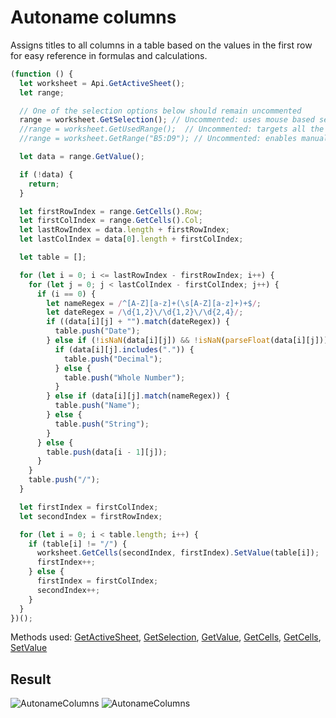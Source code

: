 # Autoname columns

Assigns titles to all columns in a table based on the values in the first row for easy reference in formulas and calculations.

```ts
(function () {
  let worksheet = Api.GetActiveSheet();
  let range;

  // One of the selection options below should remain uncommented
  range = worksheet.GetSelection(); // Uncommented: uses mouse based selection
  //range = worksheet.GetUsedRange();  // Uncommented: targets all the used cells in the document
  //range = worksheet.GetRange("B5:D9"); // Uncommented: enables manual selection

  let data = range.GetValue();

  if (!data) {
    return;
  }

  let firstRowIndex = range.GetCells().Row;
  let firstColIndex = range.GetCells().Col;
  let lastRowIndex = data.length + firstRowIndex;
  let lastColIndex = data[0].length + firstColIndex;

  let table = [];

  for (let i = 0; i <= lastRowIndex - firstRowIndex; i++) {
    for (let j = 0; j < lastColIndex - firstColIndex; j++) {
      if (i == 0) {
        let nameRegex = /^[A-Z][a-z]+(\s[A-Z][a-z]+)+$/;
        let dateRegex = /\d{1,2}\/\d{1,2}\/\d{2,4}/;
        if ((data[i][j] + "").match(dateRegex)) {
          table.push("Date");
        } else if (!isNaN(data[i][j]) && !isNaN(parseFloat(data[i][j]))) {
          if (data[i][j].includes(".")) {
            table.push("Decimal");
          } else {
            table.push("Whole Number");
          }
        } else if (data[i][j].match(nameRegex)) {
          table.push("Name");
        } else {
          table.push("String");
        }
      } else {
        table.push(data[i - 1][j]);
      }
    }
    table.push("/");
  }

  let firstIndex = firstColIndex;
  let secondIndex = firstRowIndex;

  for (let i = 0; i < table.length; i++) {
    if (table[i] != "/") {
      worksheet.GetCells(secondIndex, firstIndex).SetValue(table[i]);
      firstIndex++;
    } else {
      firstIndex = firstColIndex;
      secondIndex++;
    }
  }
})();
```

Methods used: [GetActiveSheet](/docs/office-api/usage-api/spreadsheet-api/Api/Methods/GetActiveSheet.md), [GetSelection](/docs/office-api/usage-api/spreadsheet-api/ApiWorksheet/Methods/GetSelection.md), [GetValue](/docs/office-api/usage-api/spreadsheet-api/ApiRange/Methods/GetValue.md), [GetCells](/docs/office-api/usage-api/spreadsheet-api/ApiRange/Methods/GetCells.md), [GetCells](/docs/office-api/usage-api/spreadsheet-api/ApiWorksheet/Methods/GetCells.md), [SetValue](/docs/office-api/usage-api/spreadsheet-api/ApiRange/Methods/SetValue.md)

## Result

![AutonameColumns](/assets/images/plugins/autoname-columns.png#gh-light-mode-only)
![AutonameColumns](/assets/images/plugins/autoname-columns.dark.png#gh-dark-mode-only)
